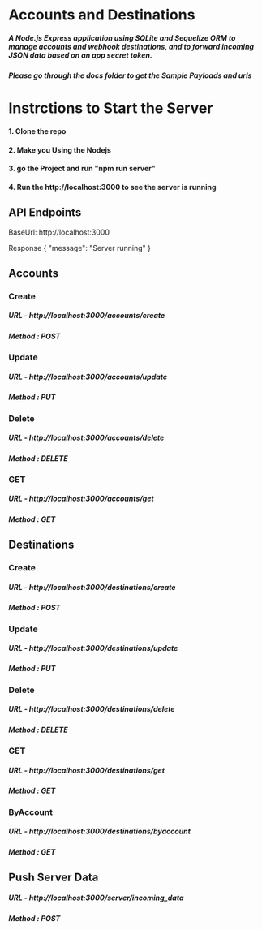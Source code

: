 # Accounts and Destinations

##### A Node.js Express application using SQLite and Sequelize ORM to manage accounts and webhook destinations, and to forward incoming JSON data based on an app secret token.

##### Please go through the docs folder to get the Sample Payloads and urls

# Instrctions to Start the Server

#### 1. Clone the repo

#### 2. Make you Using the Nodejs

#### 3. go the Project and run "npm run server"

#### 4. Run the http://localhost:3000 to see the server is running

## API Endpoints

BaseUrl: http://localhost:3000

Response
{
"message": "Server running"
}

## Accounts

### Create

##### URL - http://localhost:3000/accounts/create

##### Method : POST

### Update

##### URL - http://localhost:3000/accounts/update

##### Method : PUT

### Delete

##### URL - http://localhost:3000/accounts/delete

##### Method : DELETE

### GET

##### URL - http://localhost:3000/accounts/get

##### Method : GET

## Destinations

### Create

##### URL - http://localhost:3000/destinations/create

##### Method : POST

### Update

##### URL - http://localhost:3000/destinations/update

##### Method : PUT

### Delete

##### URL - http://localhost:3000/destinations/delete

##### Method : DELETE

### GET

##### URL - http://localhost:3000/destinations/get

##### Method : GET

### ByAccount

##### URL - http://localhost:3000/destinations/byaccount

##### Method : GET

## Push Server Data

##### URL - http://localhost:3000/server/incoming_data

##### Method : POST
